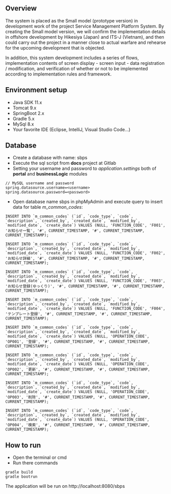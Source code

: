 ## Overview
The system is placed as the Small model (prototype version) in development work of the project Service Management Platform System.
By creating the Small model version, we will confirm the implementation details in offshore development by Hikesiya (Japan) and ITS-J (Vietnam),
and then could carry out the project in a manner close to actual warfare and rehearse for the upcoming development that is objected.

In addition, this system development includes a series of flows, implementation contents of screen display - screen input - data registration / modification,
and verification of whether or not to be implemented according to implementation rules and framework.

## Environment setup
- Java SDK 11.x
- Tomcat 9.x
- SpringBoot 2.x
- Gradle 5.x
- MySql 8.x
- Your favorite IDE (Eclipse, IntelliJ, Visual Studio Code...)

## Database
- Create a database with name: sbps
- Execute the sql script from **docs** project at Gitlab
- Setting your username and password to *application.settings* both of **portal** and **businessLogic** modules

```
// MySQL username and password
spring.datasource.username=<username>
spring.datasource.password=<password>
```

- Open database name sbps in phpMyAdmin and execute query to insert data 
for table *m_common_codes*:
```
INSERT INTO `m_common_codes` (`id`, `code_type`, `code`, `description`, `created_by`, `created_date`, `modified_by`, `modified_date`, `create_date`) VALUES (NULL, 'FUNCTION_CODE', 'F001', 'お知らせ一覧', '#', CURRENT_TIMESTAMP, '#', CURRENT_TIMESTAMP, CURRENT_TIMESTAMP);

INSERT INTO `m_common_codes` (`id`, `code_type`, `code`, `description`, `created_by`, `created_date`, `modified_by`, `modified_date`, `create_date`) VALUES (NULL, 'FUNCTION_CODE', 'F002', 'お知らせ詳細', '#', CURRENT_TIMESTAMP, '#', CURRENT_TIMESTAMP, CURRENT_TIMESTAMP);

INSERT INTO `m_common_codes` (`id`, `code_type`, `code`, `description`, `created_by`, `created_date`, `modified_by`, `modified_date`, `create_date`) VALUES (NULL, 'FUNCTION_CODE', 'F003', 'お知らせ登録(ゆっくり)', '#', CURRENT_TIMESTAMP, '#', CURRENT_TIMESTAMP, CURRENT_TIMESTAMP);

INSERT INTO `m_common_codes` (`id`, `code_type`, `code`, `description`, `created_by`, `created_date`, `modified_by`, `modified_date`, `create_date`) VALUES (NULL, 'FUNCTION_CODE', 'F004', 'テンプレート登録', '#', CURRENT_TIMESTAMP, '#', CURRENT_TIMESTAMP, CURRENT_TIMESTAMP);

INSERT INTO `m_common_codes` (`id`, `code_type`, `code`, `description`, `created_by`, `created_date`, `modified_by`, `modified_date`, `create_date`) VALUES (NULL, 'OPERATION_CODE', 'OP001', '登録', '#', CURRENT_TIMESTAMP, '#', CURRENT_TIMESTAMP, CURRENT_TIMESTAMP);

INSERT INTO `m_common_codes` (`id`, `code_type`, `code`, `description`, `created_by`, `created_date`, `modified_by`, `modified_date`, `create_date`) VALUES (NULL, 'OPERATION_CODE', 'OP002', '更新', '#', CURRENT_TIMESTAMP, '#', CURRENT_TIMESTAMP, CURRENT_TIMESTAMP);

INSERT INTO `m_common_codes` (`id`, `code_type`, `code`, `description`, `created_by`, `created_date`, `modified_by`, `modified_date`, `create_date`) VALUES (NULL, 'OPERATION_CODE', 'OP003', '削除', '#', CURRENT_TIMESTAMP, '#', CURRENT_TIMESTAMP, CURRENT_TIMESTAMP);

INSERT INTO `m_common_codes` (`id`, `code_type`, `code`, `description`, `created_by`, `created_date`, `modified_by`, `modified_date`, `create_date`) VALUES (NULL, 'OPERATION_CODE', 'OP004', '検索', '#', CURRENT_TIMESTAMP, '#', CURRENT_TIMESTAMP, CURRENT_TIMESTAMP);
```


## How to run
- Open the terminal or cmd
- Run there commands

```
gradle build
gradle bootrun
```

The application will be run on http://localhost:8080/sbps




